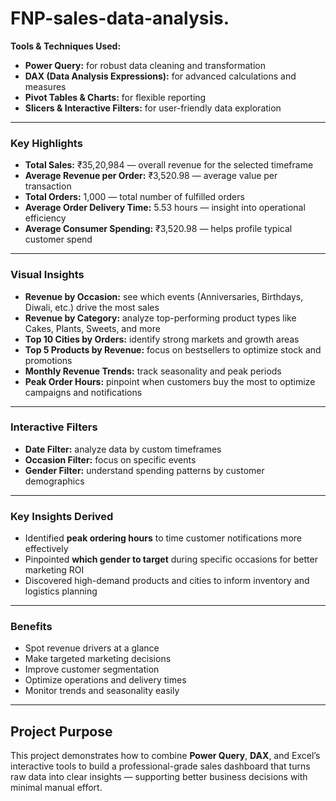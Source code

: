 # FNP-sales-data-analysis.


**Tools & Techniques Used:**

* **Power Query:** for robust data cleaning and transformation
* **DAX (Data Analysis Expressions):** for advanced calculations and measures
* **Pivot Tables & Charts:** for flexible reporting
* **Slicers & Interactive Filters:** for user-friendly data exploration

---

### Key Highlights

* **Total Sales:** ₹35,20,984 — overall revenue for the selected timeframe
* **Average Revenue per Order:** ₹3,520.98 — average value per transaction
* **Total Orders:** 1,000 — total number of fulfilled orders
* **Average Order Delivery Time:** 5.53 hours — insight into operational efficiency
* **Average Consumer Spending:** ₹3,520.98 — helps profile typical customer spend

---

### Visual Insights

* **Revenue by Occasion:** see which events (Anniversaries, Birthdays, Diwali, etc.) drive the most sales
* **Revenue by Category:** analyze top-performing product types like Cakes, Plants, Sweets, and more
* **Top 10 Cities by Orders:** identify strong markets and growth areas
* **Top 5 Products by Revenue:** focus on bestsellers to optimize stock and promotions
* **Monthly Revenue Trends:** track seasonality and peak periods
* **Peak Order Hours:** pinpoint when customers buy the most to optimize campaigns and notifications

---

### Interactive Filters

* **Date Filter:** analyze data by custom timeframes
* **Occasion Filter:** focus on specific events
* **Gender Filter:** understand spending patterns by customer demographics

---

### Key Insights Derived

* Identified **peak ordering hours** to time customer notifications more effectively
* Pinpointed **which gender to target** during specific occasions for better marketing ROI
* Discovered high-demand products and cities to inform inventory and logistics planning

---

### Benefits

* Spot revenue drivers at a glance
* Make targeted marketing decisions
* Improve customer segmentation
* Optimize operations and delivery times
* Monitor trends and seasonality easily



---

## Project Purpose

This project demonstrates how to combine **Power Query**, **DAX**, and Excel’s interactive tools to build a professional-grade sales dashboard that turns raw data into clear insights — supporting better business decisions with minimal manual effort.



